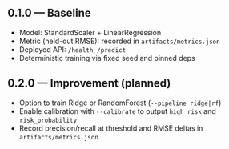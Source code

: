 ## 0.1.0 — Baseline
- Model: StandardScaler + LinearRegression
- Metric (held-out RMSE): recorded in `artifacts/metrics.json`
- Deployed API: `/health`, `/predict`
- Deterministic training via fixed seed and pinned deps

## 0.2.0 — Improvement (planned)
- Option to train Ridge or RandomForest (`--pipeline ridge|rf`)
- Enable calibration with `--calibrate` to output `high_risk` and `risk_probability`
- Record precision/recall at threshold and RMSE deltas in `artifacts/metrics.json`

